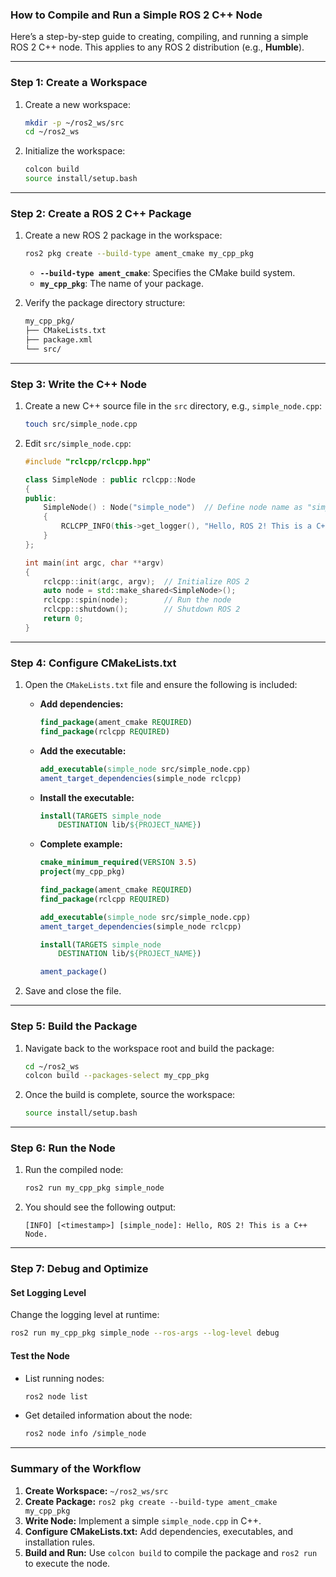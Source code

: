 ### **How to Compile and Run a Simple ROS 2 C++ Node**

Here’s a step-by-step guide to creating, compiling, and running a simple ROS 2 C++ node. This applies to any ROS 2 distribution (e.g., **Humble**).

------

### **Step 1: Create a Workspace**

1. Create a new workspace:

   ```bash
   mkdir -p ~/ros2_ws/src
   cd ~/ros2_ws
   ```

2. Initialize the workspace:

   ```bash
   colcon build
   source install/setup.bash
   ```

------

### **Step 2: Create a ROS 2 C++ Package**

1. Create a new ROS 2 package in the workspace:

   ```bash
   ros2 pkg create --build-type ament_cmake my_cpp_pkg
   ```

   - **`--build-type ament_cmake`**: Specifies the CMake build system.
   - **`my_cpp_pkg`**: The name of your package.

2. Verify the package directory structure:

   ```bash
   my_cpp_pkg/
   ├── CMakeLists.txt
   ├── package.xml
   └── src/
   ```

------

### **Step 3: Write the C++ Node**

1. Create a new C++ source file in the `src` directory, e.g., `simple_node.cpp`:

   ```bash
   touch src/simple_node.cpp
   ```

2. Edit `src/simple_node.cpp`:

   ```cpp
   #include "rclcpp/rclcpp.hpp"
   
   class SimpleNode : public rclcpp::Node
   {
   public:
       SimpleNode() : Node("simple_node")  // Define node name as "simple_node"
       {
           RCLCPP_INFO(this->get_logger(), "Hello, ROS 2! This is a C++ Node.");
       }
   };
   
   int main(int argc, char **argv)
   {
       rclcpp::init(argc, argv);  // Initialize ROS 2
       auto node = std::make_shared<SimpleNode>();
       rclcpp::spin(node);        // Run the node
       rclcpp::shutdown();        // Shutdown ROS 2
       return 0;
   }
   ```

------

### **Step 4: Configure CMakeLists.txt**

1. Open the `CMakeLists.txt` file and ensure the following is included:

   - **Add dependencies:**

     ```cmake
     find_package(ament_cmake REQUIRED)
     find_package(rclcpp REQUIRED)
     ```

   - **Add the executable:**

     ```cmake
     add_executable(simple_node src/simple_node.cpp)
     ament_target_dependencies(simple_node rclcpp)
     ```

   - **Install the executable:**

     ```cmake
     install(TARGETS simple_node
         DESTINATION lib/${PROJECT_NAME})
     ```

   - **Complete example:**

     ```cmake
     cmake_minimum_required(VERSION 3.5)
     project(my_cpp_pkg)
     
     find_package(ament_cmake REQUIRED)
     find_package(rclcpp REQUIRED)
     
     add_executable(simple_node src/simple_node.cpp)
     ament_target_dependencies(simple_node rclcpp)
     
     install(TARGETS simple_node
         DESTINATION lib/${PROJECT_NAME})
     
     ament_package()
     ```

2. Save and close the file.

------

### **Step 5: Build the Package**

1. Navigate back to the workspace root and build the package:

   ```bash
   cd ~/ros2_ws
   colcon build --packages-select my_cpp_pkg
   ```

2. Once the build is complete, source the workspace:

   ```bash
   source install/setup.bash
   ```

------

### **Step 6: Run the Node**

1. Run the compiled node:

   ```bash
   ros2 run my_cpp_pkg simple_node
   ```

2. You should see the following output:

   ```
   [INFO] [<timestamp>] [simple_node]: Hello, ROS 2! This is a C++ Node.
   ```

------

### **Step 7: Debug and Optimize**

#### **Set Logging Level**

Change the logging level at runtime:

```bash
ros2 run my_cpp_pkg simple_node --ros-args --log-level debug
```

#### **Test the Node**

- List running nodes:

  ```bash
  ros2 node list
  ```

- Get detailed information about the node:

  ```bash
  ros2 node info /simple_node
  ```

------

### **Summary of the Workflow**

1. **Create Workspace:** `~/ros2_ws/src`
2. **Create Package:** `ros2 pkg create --build-type ament_cmake my_cpp_pkg`
3. **Write Node:** Implement a simple `simple_node.cpp` in C++.
4. **Configure CMakeLists.txt:** Add dependencies, executables, and installation rules.
5. **Build and Run:** Use `colcon build` to compile the package and `ros2 run` to execute the node.



